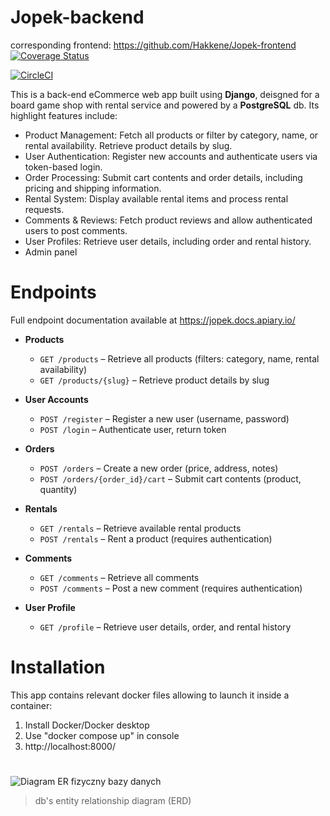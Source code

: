 # Jopek-backend
corresponding frontend: https://github.com/Hakkene/Jopek-frontend
[![Coverage Status](https://coveralls.io/repos/github/Hakkene/Jopek-backend/badge.svg?branch=main)](https://coveralls.io/github/Hakkene/Jopek-backend?branch=main)

[![CircleCI](https://dl.circleci.com/status-badge/img/gh/Hakkene/Jopek-backend/tree/main.svg?style=svg)](https://dl.circleci.com/status-badge/redirect/gh/Hakkene/Jopek-backend/tree/main)

This is a back-end eCommerce web app built using **Django**, deisgned for a board game shop with rental service and powered by a **PostgreSQL** db. Its highlight features include:
- Product Management: Fetch all products or filter by category, name, or rental availability. Retrieve product details by slug.
- User Authentication: Register new accounts and authenticate users via token-based login.
- Order Processing: Submit cart contents and order details, including pricing and shipping information.
- Rental System: Display available rental items and process rental requests.
- Comments & Reviews: Fetch product reviews and allow authenticated users to post comments.
- User Profiles: Retrieve user details, including order and rental history.
- Admin panel

# Endpoints
Full endpoint documentation available at https://jopek.docs.apiary.io/

- **Products**  
  - `GET /products` – Retrieve all products (filters: category, name, rental availability)  
  - `GET /products/{slug}` – Retrieve product details by slug  

- **User Accounts**  
  - `POST /register` – Register a new user (username, password)  
  - `POST /login` – Authenticate user, return token  

- **Orders**  
  - `POST /orders` – Create a new order (price, address, notes)  
  - `POST /orders/{order_id}/cart` – Submit cart contents (product, quantity)  

- **Rentals**  
  - `GET /rentals` – Retrieve available rental products  
  - `POST /rentals` – Rent a product (requires authentication)  

- **Comments**  
  - `GET /comments` – Retrieve all comments  
  - `POST /comments` – Post a new comment (requires authentication)  

- **User Profile**  
  - `GET /profile` – Retrieve user details, order, and rental history  


# Installation
This app contains relevant docker files allowing to launch it inside a container:

1. Install Docker/Docker desktop
2. Use "docker compose up" in console
3. http://localhost:8000/


#
![Diagram ER fizyczny bazy danych](https://github.com/user-attachments/assets/593afaf1-7a7a-42ea-a108-9ec13c63817b)

>db's entity relationship diagram (ERD)




